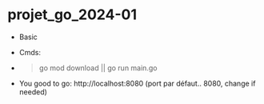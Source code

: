 # projet_go_2024-01

-   Basic

-   Cmds:
-   > go mod download ||
    > go run main.go
-   You good to go: http://localhost:8080
    (port par défaut.. 8080, change if needed)
